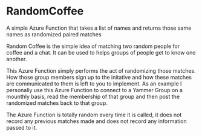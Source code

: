 # RandomCoffee
A simple Azure Function that takes a list of names and returns those same names as randomized paired matches


Random Coffee is the simple idea of matching two random people for coffee and a chat.  It can be used to helps groups of people get to know one another.


This Azure Function simply performs the act of randomizing those matches.  How those group members sign up to the initative and how these matches are communicated to them is left to you to implement.  As an example I personally use this Azure Function to connect to a Yammer Group on a mounthly basis, read the membership of that group and then post the randomized matches back to that group.

The Azure Function is totally random every time it is called, it does not record any previous matches made and does not record any information passed to it.
